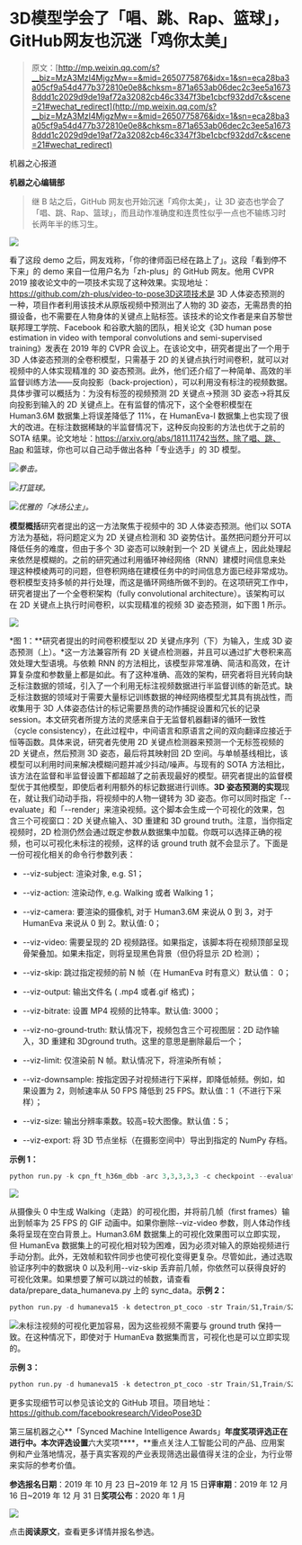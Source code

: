 # 3D模型学会了「唱、跳、Rap、篮球」，GitHub网友也沉迷「鸡你太美」

> 原文：[http://mp.weixin.qq.com/s?__biz=MzA3MzI4MjgzMw==&mid=2650775876&idx=1&sn=eca28ba3a05cf9a54d477b372810e0e8&chksm=871a653ab06dec2c3ee5a16738ddd1c2029d9de19af72a32082cb46c3347f3be1cbcf932dd7c&scene=21#wechat_redirect](http://mp.weixin.qq.com/s?__biz=MzA3MzI4MjgzMw==&mid=2650775876&idx=1&sn=eca28ba3a05cf9a54d477b372810e0e8&chksm=871a653ab06dec2c3ee5a16738ddd1c2029d9de19af72a32082cb46c3347f3be1cbcf932dd7c&scene=21#wechat_redirect)

机器之心报道

**机器之心编辑部**

> 继 B 站之后，GitHub 网友也开始沉迷「鸡你太美」，让 3D 姿态也学会了「唱、跳、Rap、篮球」，而且动作准确度和连贯性似乎一点也不输练习时长两年半的练习生。

![](../Images/7715b7ac3c9d84dd964eaebb128ecb1d.jpg)

‍看了这段 demo 之后，网友戏称，「你的律师函已经在路上了」。这段「看到停不下来」的 demo 来自一位用户名为「zh-plus」的 GitHub 网友。他用 CVPR 2019 接收论文中的一项技术实现了这种效果。实现地址：https://github.com/zh-plus/video-to-pose3D这项技术是 3D 人体姿态预测的一种，项目作者利用该技术从原版视频中预测出了人物的 3D 姿态，无需昂贵的拍摄设备，也不需要在人物身体的关键点上贴标签。该技术的论文作者是来自苏黎世联邦理工学院、Facebook 和谷歌大脑的团队，相关论文《3D human pose estimation in video with temporal convolutions and semi-supervised training》发表在 2019 年的 CVPR 会议上。在该论文中，研究者提出了一个用于 3D 人体姿态预测的全卷积模型，只需基于 2D 的关键点执行时间卷积，就可以对视频中的人体实现精准的 3D 姿态预测。此外，他们还介绍了一种简单、高效的半监督训练方法——反向投影（back-projection），可以利用没有标注的视频数据。具体步骤可以概括为：为没有标签的视频预测 2D 关键点→预测 3D 姿态→将其反向投影到输入的 2D 关键点上。在有监督的情况下，这个全卷积模型在 Human3.6M 数据集上将误差降低了 11%，在 HumanEva-I 数据集上也实现了很大的改进。在标注数据稀缺的半监督情况下，这种反向投影的方法也优于之前的 SOTA 结果。论文地址：https://arxiv.org/abs/1811.11742当然，除了唱、跳、Rap 和篮球，你也可以自己动手做出各种「专业选手」的 3D 模型。

![](../Images/220cdcb5c89e519687c21ca2dac2f396.jpg)*拳击。*

![](../Images/d0d6eacf5164f9651da57d7a42e85cdf.jpg)*打篮球。*

![](../Images/8fcd04e9edb626482e905e3d5be059dc.jpg)*优雅的「冰场公主」。*

**模型概括**研究者提出的这一方法聚焦于视频中的 3D 人体姿态预测。他们以 SOTA 方法为基础，将问题定义为 2D 关键点检测和 3D 姿势估计。虽然把问题分开可以降低任务的难度，但由于多个 3D 姿态可以映射到一个 2D 关键点上，因此处理起来依然是模糊的。之前的研究通过利用循环神经网络（RNN）建模时间信息来处理这种模棱两可的问题，但卷积网络在建模任务中的时间信息方面已经非常成功。卷积模型支持多帧的并行处理，而这是循环网络所做不到的。在这项研究工作中，研究者提出了一个全卷积架构（fully convolutional architecture）。该架构可以在 2D 关键点上执行时间卷积，以实现精准的视频 3D 姿态预测，如下图 1 所示。

![](../Images/55e759af428ccd2f09ceb164558a7a90.jpg)

*图 1：**研究者提出的时间卷积模型以 2D 关键点序列（下）为输入，生成 3D 姿态预测（上）。*这一方法兼容所有 2D 关键点检测器，并且可以通过扩大卷积来高效处理大型语境。与依赖 RNN 的方法相比，该模型非常准确、简洁和高效，在计算复杂度和参数量上都是如此。有了这种准确、高效的架构，研究者将目光转向缺乏标注数据的领域，引入了一个利用无标注视频数据进行半监督训练的新范式。缺乏标注数据的领域对于需要大量标记训练数据的神经网络模型尤其具有挑战性，而收集用于 3D 人体姿态估计的标记需要昂贵的动作捕捉设置和冗长的记录 session。本文研究者所提方法的灵感来自于无监督机器翻译的循环一致性（cycle consistency），在此过程中，中间语言和原语言之间的双向翻译应接近于恒等函数。具体来说，研究者先使用 2D 关键点检测器来预测一个无标签视频的 2D 关键点，然后预测 3D 姿态，最后将其映射回 2D 空间。与单帧基线相比，该模型可以利用时间来解决模糊问题并减少抖动/噪声。与现有的 SOTA 方法相比，该方法在监督和半监督设置下都超越了之前表现最好的模型。研究者提出的监督模型优于其他模型，即使后者利用额外的标记数据进行训练。**3D 姿态预测的实现**现在，就让我们动动手指，将视频中的人物一键转为 3D 姿态。你可以同时指定「--evaluate」和「--render」来渲染视频。这个脚本会生成一个可视化的效果，包含三个可视窗口：2D 关键点输入、3D 重建和 3D ground truth。注意，当你指定视频时，2D 检测仍然会通过既定参数从数据集中加载。你既可以选择正确的视频，也可以可视化未标注的视频，这样的话 ground truth 就不会显示了。下面是一份可视化相关的命令行参数列表：

*   --viz-subject: 渲染对象, e.g. S1；

*   --viz-action: 渲染动作, e.g. Walking 或者 Walking 1；

*   --viz-camera: 要渲染的摄像机, 对于 Human3.6M 来说从 0 到 3，对于 HumanEva 来说从 0 到 2。默认值: 0；

*   --viz-video: 需要呈现的 2D 视频路径。如果指定，该脚本将在视频顶部呈现骨架叠加。如果未指定，则将呈现黑色背景（但仍将显示 2D 检测）；

*   --viz-skip: 跳过指定视频的前 N 帧（在 HumanEva 时有意义）默认值： 0；

*   --viz-output: 输出文件名 ( .mp4 或者.gif 格式)；

*   --viz-bitrate: 设置 MP4 视频的比特率。默认值: 3000；

*   --viz-no-ground-truth: 默认情况下，视频包含三个可视图层：2D 动作输入，3D 重建和 3Dground truth。这里的意思是删除最后一个；

*   --viz-limit: 仅渲染前 N 帧。默认情况下，将渲染所有帧；

*   --viz-downsample: 按指定因子对视频进行下采样，即降低帧频。例如，如果设置为 2，则帧速率从 50 FPS 降低到 25 FPS。默认值：1（不进行下采样）；

*   --viz-size: 输出分辨率乘数。较高=较大图像。默认值：5；

*   --viz-export: 将 3D 节点坐标（在摄影空间中）导出到指定的 NumPy 存档。

**示例 1：**

```py
python run.py -k cpn_ft_h36m_dbb -arc 3,3,3,3,3 -c checkpoint --evaluate pretrained_h36m_cpn.bin --render --viz-subject S11 --viz-action Walking --viz-camera 0 --viz-video "/path/to/videos/S11/Videos/Walking.54138969.mp4" --viz-output output.gif --viz-size 3 --viz-downsample 2 --viz-limit 60
```

![](../Images/222838b89c157850ed6c8f1f4f202621.jpg)

从摄像头 0 中生成 Walking（走路）的可视化图，并将前几帧（first frames）输出到帧率为 25 FPS 的 GIF 动画中。如果你删除--viz-video 参数，则人体动作线条将呈现在空白背景上。Human3.6M 数据集上的可视化效果图可以立即实现，但 HumanEva 数据集上的可视化相对较为困难，因为必须对输入的原始视频进行手动分割。此外，无效帧和软件同步也使可视化变得更复杂。尽管如此，通过选取验证序列中的数据块 0 以及利用--viz-skip 丢弃前几帧，你依然可以获得良好的可视化效果。如果想要了解可以跳过的帧数，请查看 data/prepare_data_humaneva.py 上的 sync_data。**示例 2：**

```py
python run.py -d humaneva15 -k detectron_pt_coco -str Train/S1,Train/S2,Train/S3 -ste Validate/S1,Validate/S2,Validate/S3 -c checkpoint --evaluate pretrained_humaneva15_detectron.bin  --render --viz-subject Validate/S2 --viz-action "Walking 1 chunk0" --viz-camera 0 --viz-output output_he.gif --viz-size 3 --viz-downsample 2 --viz-video "/path/to/videos/S2/Walking_1_(C1).avi" --viz-skip 115 --viz-limit 60
```

![](../Images/389898d1584554b77728fe552b33b3f2.jpg)未标注视频的可视化更加容易，因为这些视频不需要与 ground truth 保持一致。在这种情况下，即使对于 HumanEva 数据集而言，可视化也是可以立即实现的。

**示例 3：**

```py
python run.py -d humaneva15 -k detectron_pt_coco -str Train/S1,Train/S2,Train/S3 -ste Validate/S1,Validate/S2,Validate/S3 -c checkpoint --evaluate pretrained_humaneva15_detectron.bin  --render --viz-subject Unlabeled/S4 --viz-action "Box 2" --viz-camera 0 --viz-output output_he.gif --viz-size 3 --viz-downsample 2 --viz-video "/path/to/videos/S4/Box_2_(C1).avi" --viz-limit 60
```

更多实现细节可以参见该论文的 GitHub 项目。项目地址：https://github.com/facebookresearch/VideoPose3D

第三届机器之心**「Synced Machine Intelligence Awards」**年度奖项评选正在进行中。本次评选设置**六大奖项****，**重点关注人工智能公司的产品、应用案例和产业落地情况，基于真实客观的产业表现筛选出最值得关注的企业，为行业带来实际的参考价值。

**参选报名日期**：2019 年 10 月 23 日~2019 年 12 月 15 日**评审期**：2019 年 12 月 16 日~2019 年 12 月 31 日**奖项公布**：2020 年 1 月

[![](../Images/fb3879a5fda03d04cdebfa8fe8d894a4.jpg)](https://mp.weixin.qq.com/s?__biz=MzA3MzI4MjgzMw==&mid=2650772433&idx=1&sn=64fad90bc878d9f39ced4aca847e9b0e&scene=21#wechat_redirect)

点击**阅读原文**，查看更多详情并报名参选。